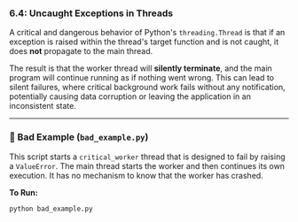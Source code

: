 ### 6.4: Uncaught Exceptions in Threads

A critical and dangerous behavior of Python's `threading.Thread` is that if an exception is raised within the thread's target function and is not caught, it does **not** propagate to the main thread.

The result is that the worker thread will **silently terminate**, and the main program will continue running as if nothing went wrong. This can lead to silent failures, where critical background work fails without any notification, potentially causing data corruption or leaving the application in an inconsistent state.

---

### 🔴 Bad Example (`bad_example.py`)

This script starts a `critical_worker` thread that is designed to fail by raising a `ValueError`. The main thread starts the worker and then continues its own execution. It has no mechanism to know that the worker has crashed.

**To Run:**
```bash
python bad_example.py